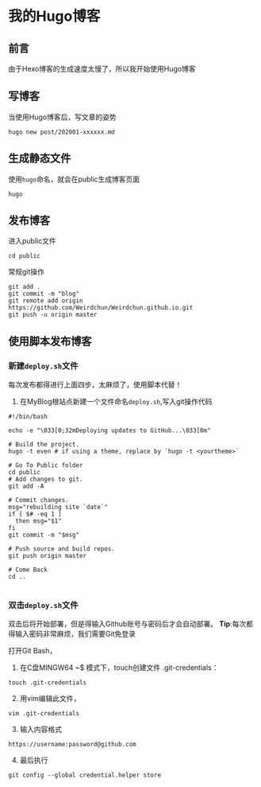 # 我的Hugo博客
## 前言
由于Hexo博客的生成速度太慢了，所以我开始使用Hugo博客
## 写博客
当使用Hugo博客后，写文章的姿势

```
hugo new post/202001-xxxxxx.md
```
## 生成静态文件
使用`hugo`命名，就会在public生成博客页面
```
hugo
```

## 发布博客
进入public文件
```
cd public
```
常规git操作
```
git add .
git commit -m "blog"
git remote add origin https://github.com/Weirdchun/Weirdchun.github.io.git
git push -u origin master
```
## 使用脚本发布博客
### 新建`deploy.sh`文件
每次发布都得进行上面四步，太麻烦了，使用脚本代替！
1. 在MyBlog根站点新建一个文件命名`deploy.sh`,写入git操作代码
```
#!/bin/bash

echo -e "\033[0;32mDeploying updates to GitHub...\033[0m"

# Build the project.
hugo -t even # if using a theme, replace by `hugo -t <yourtheme>`

# Go To Public folder
cd public
# Add changes to git.
git add -A

# Commit changes.
msg="rebuilding site `date`"
if [ $# -eq 1 ]
  then msg="$1"
fi
git commit -m "$msg"

# Push source and build repos.
git push origin master

# Come Back
cd ..


```

### 双击`deploy.sh`文件
双击后将开始部署，但是得输入Github账号与密码后才会自动部署。
**Tip**:每次都得输入密码非常麻烦，我们需要Git免登录

打开Git Bash， 
1. 在C盘MINGW64 ~$ 模式下，touch创建文件 .git-credentials：
```
touch .git-credentials
```
2. 用vim编辑此文件，
```
vim .git-credentials
```
3. 输入内容格式
 ```
https://username:password@github.com
 ```
4. 最后执行
```
git config --global credential.helper store
```




